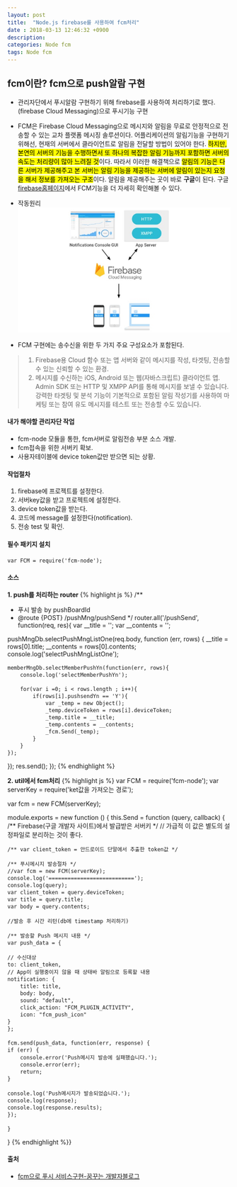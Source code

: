 ```yaml
---
layout: post
title:  "Node.js firebase를 사용하여 fcm처리"
date : 2018-03-13 12:46:32 +0900
description: 
categories: Node fcm
tags: Node fcm
---
```


## fcm이란? fcm으로 push알람 구현  
- 관리자단에서 푸시알람 구현하기 위해 firebase를 사용하여 처리하기로 했다.
(firebase Cloud Messaging)으로 푸시기능 구현

- FCM은 Firebase Cloud Messaging으로 메시지와 알림을 무료로 안정적으로 전송할 수 있는 교차 플랫폼 메시징 솔루션이다. 어플리케이션의 알림기능을 구현하기 위해선, 현재의 서버에서 클라이언트로 알림을 전달할 방법이 있어야 한다. <mark>하지만, 본연의 서버의 기능을 수행하면서 또 하나의 복잡한 알림 기능까지 포함하면 서버의 속도는 처리량이 많아 느려질 것</mark>이다.
따라서 이러한 해결책으로 <mark>알림의 기능은 다른 서버가 제공해주고 본 서버는 알림 기능을 제공하는 서버에 알림이 있는지 요청을 해서 정보를 가져오는 구조</mark>이다. 알림을 제공해주는 곳이 바로 **구글**이 된다. 구글 [firebase홈페이지](https://firebase.google.com/docs/cloud-messaging/?hl=ko)에서 FCM기능을 더 자세히 확인해볼 수 있다.

- 작동원리
![이미지](/post_assets/2018-03-01/firebase_fcm_work.jpg)

- FCM 구현에는 송수신을 위한 두 가지 주요 구성요소가 포함된다.
> 1. Firebase용 Cloud 함수 또는 앱 서버와 같이 메시지를 작성, 타겟팅, 전송할 수 있는 신뢰할 수 있는 환경.
> 2. 메시지를 수신하는 iOS, Android 또는 웹(자바스크립트) 클라이언트 앱.  
Admin SDK 또는 HTTP 및 XMPP API를 통해 메시지를 보낼 수 있습니다. 강력한 타겟팅 및 분석 기능이 기본적으로 포함된 알림 작성기를 사용하여 마케팅 또는 참여 유도 메시지를 테스트 또는 전송할 수도 있습니다.

#### 내가 해야할 관리자단 작업
- fcm-node 모듈을 통한, fcm서버로 알림전송 부분 소스 개발.
- fcm접속을 위한 서버키 확보.
- 사용자테이블에 device token값만 받으면 되는 상황.

#### 작업절차
1. firebase에 프로젝트를 설정한다. 
2. 서버key값을 받고 프로젝트에 설정한다.
3. device token값을 받는다.
4. 코드에 message를 설정한다(notification).
5. 전송 test 및 확인.

#### 필수 패키지 설치
`var FCM = require('fcm-node');`


#### 소스
**1. push를 처리하는 router**
{% highlight js %}
/**
* 푸시 발송 by pushBoardId
* @route {POST} /pushMng/pushSend
*/
router.all('/pushSend', function(req, res){
var __title = '';
var __contents = '';

pushMngDb.selectPushMngListOne(req.body, function (err, rows) {
    __title = rows[0].title;
    __contents = rows[0].contents;
    console.log('selectPushMngListOne');

    memberMngDb.selectMemberPushYn(function(err, rows){
        console.log('selectMemberPushYn');
            
        for(var i =0; i < rows.length ; i++){
            if(rows[i].pushsendYn == 'Y'){
                var _temp = new Object();
                _temp.deviceToken = rows[i].deviceToken;
                _temp.title = __title;
                _temp.contents = __contents;
                _fcm.Send(_temp);
            }
        }
    });
});
    res.send();
});
{% endhighlight %}

**2. util에서 fcm처리**
{% highlight js %}
var FCM = require('fcm-node');
var serverKey = require('ket값을 가져오는 경로');

var fcm = new FCM(serverKey);

module.exports = new function () {
    this.Send = function (query, callback) {
    /** Firebase(구글 개발자 사이트)에서 발급받은 서버키 */
    // 가급적 이 값은 별도의 설정파일로 분리하는 것이 좋다.
    
    /** var client_token = 안드로이드 단말에서 추출한 token값 */

    /** 푸시메시지 발송절차 */
    //var fcm = new FCM(serverKey);
    console.log('===========================');
    console.log(query);
    var client_token = query.deviceToken; 
    var title = query.title;
    var body = query.contents;

    //발송 후 시간 리턴(db에 timestamp 처리하기)

    /** 발송할 Push 메시지 내용 */
    var push_data = {

    // 수신대상
    to: client_token,
    // App이 실행중이지 않을 때 상태바 알림으로 등록할 내용
    notification: {
        title: title,
        body: body,
        sound: "default",
        click_action: "FCM_PLUGIN_ACTIVITY",
        icon: "fcm_push_icon"
    }
    };

    fcm.send(push_data, function(err, response) {
    if (err) {
        console.error('Push메시지 발송에 실패했습니다.');
        console.error(err);
        return;
    }

    console.log('Push메시지가 발송되었습니다.');
    console.log(response);
    console.log(response.results);
    });

    }
}
{% endhighlight %}}

#### 출처
- [fcm으로 푸시 서비스구현-꿈꾸는 개발자블로그](https://m.blog.naver.com/PostView.nhn?blogId=scw0531&logNo=220844031273&proxyReferer=https%3A%2F%2Fwww.google.co.kr%2F)